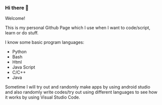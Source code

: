 ### Hi there 👋

Welcome!

This is my personal Github Page which I use when I want to code/script, learn or do stuff.

I know some basic program languages:
- Python
- Bash
- Html
- Java Script
- C/C++
- Java

Sometime I will try out and randomly make apps by using android studio and also randomly write codes/try out using different languages to see how it works by using Visual Studio Code.



<!--
**MegaExE/megaexe** is a ✨ _special_ ✨ repository because its `README.md` (this file) appears on your GitHub profile.

Here are some ideas to get you started:

- 🔭 I’m currently working on ...
- 🌱 I’m currently learning ...
- 👯 I’m looking to collaborate on ...
- 🤔 I’m looking for help with ...
- 💬 Ask me about ...
- 📫 How to reach me: ...
- 😄 Pronouns: ...
- ⚡ Fun fact: ...
-->
